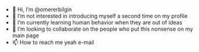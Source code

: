 - 👋 Hi, I’m @omererbilgin
- 👀 I’m not interested in introducing myself a second time on my profile
- 🌱 I’m currently learning human behavior when they are out of ideas
- 💞️ I’m looking to collaborate on the people who put this nonsense on my main page
- 📫 How to reach me yeah e-mail

<!---
omererbilgin/omererbilgin is a ✨ special ✨ repository because its `README.md` (this file) appears on your GitHub profile. 
I dont really know what to say to the sentence above. It's like kindergarten again
--->
